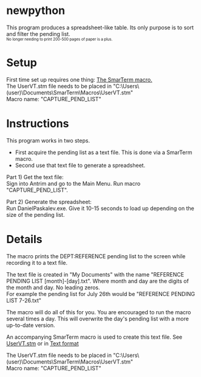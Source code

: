 # newpython

This program produces a spreadsheet-like table. Its only purpose is to sort and filter the pending list.  
<sub><sup>No longer needing to print 200-500 pages of paper is a plus.</sup></sub>

# Setup
First time set up requires one thing: [The SmarTerm macro.](https://github.com/dpaskal/newpython/blob/master/UserVT.stm)  
The UserVT.stm file needs to be placed in "C:\Users\\(user)\Documents\SmarTerm\Macros\UserVT.stm"  
Macro name: "CAPTURE_PEND_LIST"


# Instructions  
This program works in two steps.  
* First acquire the pending list as a text file. This is done via a SmarTerm macro.   
* Second use that text file to generate a spreadsheet.

Part 1) Get the text file:  
Sign into Antrim and go to the Main Menu. Run macro "CAPTURE_PEND_LIST".

Part 2) Generate the spreadsheet:  
Run DanielPaskalev.exe. Give it 10-15 seconds to load up depending on the size of the pending list. 

# Details

The macro prints the DEPT:REFERENCE pending list to the screen while recording it to a text file.

The text file is created in "My Documents" with the name "REFERENCE PENDING LIST [month]-[day].txt". Where month and day are the digits of the month and day. No leading zeros.  
For example the pending list for July 26th would be "REFERENCE PENDING LIST 7-26.txt"  

The macro will do all of this for you. You are encouraged to run the macro several times a day. This will overwrite the day's pending list with a more up-to-date version.


An accompanying SmarTerm macro is used to create this text file. See [UserVT.stm](https://github.com/dpaskal/newpython/blob/master/UserVT.stm) or in [Text format](https://0bin.net/paste/W46-CwVSK8K0Lcfp#wN1opncV7E2R+AI-JPko++iSPiie0slujtKgD3Fk3+S)  

The UserVT.stm file needs to be placed in "C:\Users\\(user)\Documents\SmarTerm\Macros\UserVT.stm"  
Macro name: "CAPTURE_PEND_LIST"
